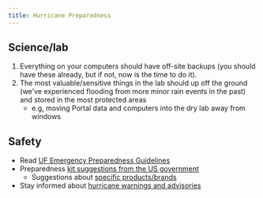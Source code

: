 ```yaml
---
title: Hurricane Preparedness
---
```


## Science/lab

1. Everything on your computers should have off-site backups (you should have these already, but if not, now is the time to do it).
2. The most valuable/sensitive things in the lab should up off the ground (we've experienced flooding from more minor rain events in the past) and stored in the most protected areas 
    * e.g, moving Portal data and computers into the dry lab away from windows

## Safety

* Read [UF Emergency Preparedness Guidelines](https://emergency.ufl.edu/preparedness/)
* Preparedness [kit suggestions from the US government](https://www.ready.gov/build-a-kit)
    *  Suggestions about [specific products/brands](http://thesweethome.com/reviews/emergency-preparedness/) 
* Stay informed about [hurricane warnings and advisories](https://www.nhc.noaa.gov/)